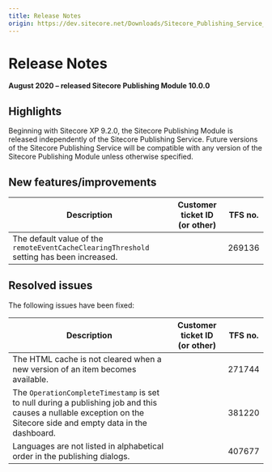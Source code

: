 ```yaml
---
title: Release Notes
origin: https://dev.sitecore.net/Downloads/Sitecore_Publishing_Service_Module/10x/Sitecore_Publishing_Service_Module_1000/Release_Notes
---
```


# Release Notes

**August 2020 – released Sitecore Publishing Module 10.0.0**

## Highlights

Beginning with Sitecore XP 9.2.0, the Sitecore Publishing Module is released independently of the Sitecore Publishing Service. Future versions of the Sitecore Publishing Service will be compatible with any version of the Sitecore Publishing Module unless otherwise specified.

## New features/improvements

 | Description | Customer ticket ID (or other) | TFS no. |
 | --- | --- | --- |
 | The default value of the `remoteEventCacheClearingThreshold` setting has been increased.​​​​​​​ |  | 269136 |

## Resolved issues

The following issues have been fixed:

 | Description | Customer ticket ID (or other) | TFS no. |
 | --- | --- | --- |
 | ​​​​​​​The HTML cache is not cleared when a new version of an item becomes available​. |  | 271744 |
 | ​​The `OperationCompleteTimestamp` is set to null during a publishing job and this causes a nullable exception on the Sitecore side and empty data in the dashboard​. |  | 381220 |
 | ​Languages are not listed in alphabetical order in the publishing dialogs.​​​​​​​ |  | 407677 |